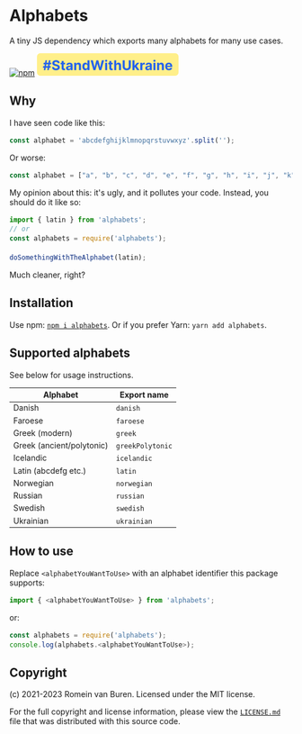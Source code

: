 # Alphabets

A tiny JS dependency which exports many alphabets for many use cases.

[![npm](https://img.shields.io/npm/v/alphabets)](https://www.npmjs.com/package/alphabets)
[![Stand With Ukraine](https://raw.githubusercontent.com/vshymanskyy/StandWithUkraine/main/badges/StandWithUkraine.svg)](https://stand-with-ukraine.pp.ua)

## Why

I have seen code like this:

```js
const alphabet = 'abcdefghijklmnopqrstuvwxyz'.split('');
```

Or worse:

```js
const alphabet = ["a", "b", "c", "d", "e", "f", "g", "h", "i", "j", "k", "l", "m", "n", "o", "p", "q", "r", "s", "t", "u", "v", "w", "x", "y", "z"];
```

My opinion about this: it's ugly, and it pollutes your code. Instead, you should do it like so:

```js
import { latin } from 'alphabets';
// or
const alphabets = require('alphabets');

doSomethingWithTheAlphabet(latin);
```

Much cleaner, right?

## Installation

Use npm: [`npm i alphabets`](https://www.npmjs.com/package/alphabets). Or if you prefer Yarn: `yarn add alphabets`.

## Supported alphabets

See below for usage instructions.

| Alphabet | Export name |
|------|-------------|
| Danish | `danish` |
| Faroese | `faroese` |
| Greek (modern) | `greek` |
| Greek (ancient/polytonic) | `greekPolytonic` |
| Icelandic | `icelandic` |
| Latin (abcdefg etc.) | `latin` |
| Norwegian | `norwegian` |
| Russian | `russian` |
| Swedish | `swedish` |
| Ukrainian | `ukrainian` |

## How to use

Replace `<alphabetYouWantToUse>` with an alphabet identifier this package supports:

```js
import { <alphabetYouWantToUse> } from 'alphabets';
```

or:

```js
const alphabets = require('alphabets');
console.log(alphabets.<alphabetYouWantToUse>);
```

## Copyright

(c) 2021-2023 Romein van Buren. Licensed under the MIT license.

For the full copyright and license information, please view the [`LICENSE.md`](./LICENSE.md) file that was distributed with this source code.

